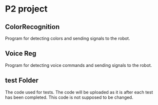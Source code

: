 # P2 project
## ColorRecognition
Program for detecting colors and sending signals to the robot.

## Voice Reg
Program for detecting voice commands and sending signals to the robot.

## test Folder
The code used for tests. The code will be uploaded as it is after each test has been completed. This code is not supposed to be changed.
